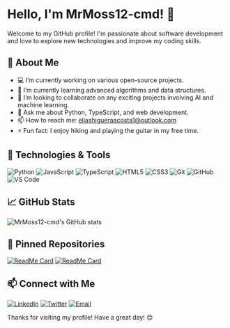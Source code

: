 # Hello, I'm MrMoss12-cmd! 👋

Welcome to my GitHub profile! I'm passionate about software development and love to explore new technologies and improve my coding skills.

## 🚀 About Me

- 💻 I’m currently working on various open-source projects.
- 🌱 I’m currently learning advanced algorithms and data structures.
- 👯 I’m looking to collaborate on any exciting projects involving AI and machine learning.
- 💬 Ask me about Python, TypeScript, and web development.
- 📫 How to reach me: eliashigueraacosta1@outlook.com
- ⚡ Fun fact: I enjoy hiking and playing the guitar in my free time.

## 🔧 Technologies & Tools

![Python](https://img.shields.io/badge/-Python-333333?style=flat&logo=python)
![JavaScript](https://img.shields.io/badge/-JavaScript-333333?style=flat&logo=javascript)
![TypeScript](https://img.shields.io/badge/-JavaScript-333333?style=flat&logo=typescript)
![HTML5](https://img.shields.io/badge/-HTML5-333333?style=flat&logo=html5)
![CSS3](https://img.shields.io/badge/-CSS3-333333?style=flat&logo=css3)
![Git](https://img.shields.io/badge/-Git-333333?style=flat&logo=git)
![GitHub](https://img.shields.io/badge/-GitHub-333333?style=flat&logo=github)
![VS Code](https://img.shields.io/badge/-VS%20Code-333333?style=flat&logo=visual-studio-code)

## 📈 GitHub Stats

![MrMoss12-cmd's GitHub stats](https://github-readme-stats.vercel.app/api?username=MrMoss12-cmd&show_icons=true&theme=dark)

## 📌 Pinned Repositories

[![ReadMe Card](https://github-readme-stats.vercel.app/api/pin/?username=MrMoss12-cmd&repo=your-repo-name-1&theme=dark)](https://github.com/MrMoss12-cmd/your-repo-name-1)
[![ReadMe Card](https://github-readme-stats.vercel.app/api/pin/?username=MrMoss12-cmd&repo=your-repo-name-2&theme=dark)](https://github.com/MrMoss12-cmd/your-repo-name-2)

## 📫 Connect with Me

[![LinkedIn](https://img.shields.io/badge/-LinkedIn-333333?style=flat&logo=linkedin)](https://www.linkedin.com/in/your-linkedin-profile)
[![Twitter](https://img.shields.io/badge/-Twitter-333333?style=flat&logo=twitter)](https://twitter.com/your-twitter-handle)
[![Email](https://img.shields.io/badge/-Email-333333?style=flat&logo=gmail)](mailto:your-email@example.com)

Thanks for visiting my profile! Have a great day! 😊
